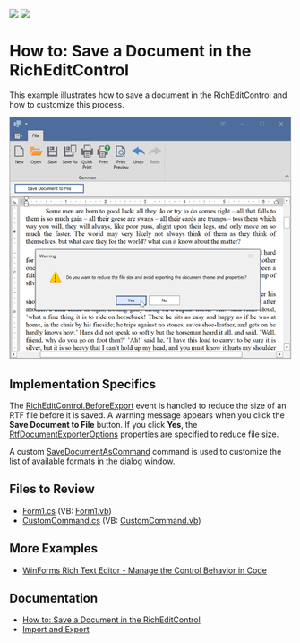 <!-- default badges list -->
[![](https://img.shields.io/badge/Open_in_DevExpress_Support_Center-FF7200?style=flat-square&logo=DevExpress&logoColor=white)](https://supportcenter.devexpress.com/ticket/details/E1401)
[![](https://img.shields.io/badge/📖_How_to_use_DevExpress_Examples-e9f6fc?style=flat-square)](https://docs.devexpress.com/GeneralInformation/403183)
<!-- default badges end -->

# How to: Save a Document in the RichEditControl

This example illustrates how to save a document in the RichEditControl and how to customize this process.

![application image](./media/image.png)

## Implementation Specifics

The [RichEditControl.BeforeExport](https://docs.devexpress.com/WindowsForms/DevExpress.XtraRichEdit.RichEditControl.BeforeExport) event is handled to reduce the size of an RTF file before it is saved. A warning message appears when you click the **Save Document to File** button. If you click **Yes**, the [RtfDocumentExporterOptions](https://docs.devexpress.com/OfficeFileAPI/DevExpress.XtraRichEdit.Export.RtfDocumentExporterOptions) properties are specified to reduce file size.

A custom [SaveDocumentAsCommand](https://docs.devexpress.com/OfficeFileAPI/DevExpress.XtraRichEdit.Commands.SaveDocumentAsCommand) command is used to customize the list of available formats in the dialog window.

## Files to Review

* [Form1.cs](./CS/SaveDocument/Form1.cs) (VB: [Form1.vb](./VB/SaveDocument/Form1.vb))
* [CustomCommand.cs](./CS/SaveDocument/CustomCommand.cs) (VB: [CustomCommand.vb](./VB/SaveDocument/CustomCommand.vb))

## More Examples

* [WinForms Rich Text Editor - Manage the Control Behavior in Code](https://github.com/DevExpress-Examples/winforms-richeditcontrol-common-api)

## Documentation

* [How to: Save a Document in the RichEditControl](https://docs.devexpress.com/WindowsForms/5889/controls-and-libraries/rich-text-editor/examples/files/how-to-save-a-document-in-the-rich-edit-control)
* [Import and Export](https://docs.devexpress.com/WindowsForms/9333/controls-and-libraries/rich-text-editor/import-and-export)
